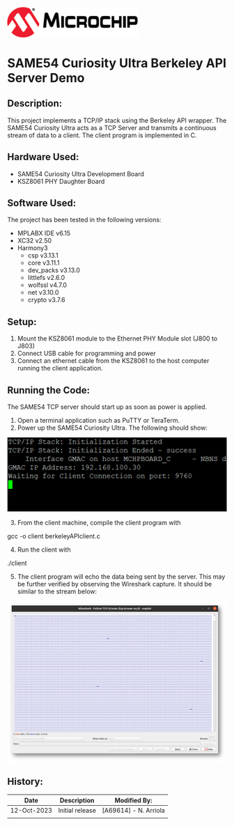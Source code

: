 <a href="https://www.microchip.com" rel="nofollow"><img src="images/microchip.png" alt="MCHP" width="300"/></a>

# SAME54 Curiosity Ultra Berkeley API Server Demo



## Description:

This project implements a TCP/IP stack using the Berkeley API wrapper. The SAME54 Curiosity Ultra acts as a TCP Server and transmits a continuous stream of data to a client.
The client program is implemented in C.


## Hardware Used:

- SAME54 Curiosity Ultra Development Board
- KSZ8061 PHY Daughter Board


## Software Used:

The project has been tested in the following versions:

- MPLABX IDE v6.15
- XC32 v2.50
- Harmony3
  - csp v3.13.1
  - core v3.11.1
  - dev_packs v3.13.0
  - littlefs v2.6.0
  - wolfssl v4.7.0
  - net v3.10.0
  - crypto v3.7.6



## Setup:

1. Mount the KSZ8061 module to the Ethernet PHY Module slot (J800 to J803) 
2. Connect USB cable for programming and power
3. Connect an ethernet cable from the KSZ8061 to the host computer running the client application.



## Running the Code:

The SAME54 TCP server should start up as soon as power is applied.

1. Open a terminal application such as PuTTY or TeraTerm.
2. Power up the SAME54 Curiosity Ultra. The following should show:

![demo](images/TerminalCapture.PNG)

3. From the client machine, compile the client program with


gcc -o client berkeleyAPIclient.c


4. Run the client with


./client


5. The client program will echo the data being sent by the server. This may be further verified by observing the Wireshark capture.
It should be similar to the stream below:

![pcap](images/WiresharkTCPStream.png)



## History:


| Date        | Description     | Modified By:            |
| ----------- | --------------- | ----------------------- |
| 12-Oct-2023 | Initial release | [A69614] - N. Arriola   |
|             |                 |                         |

